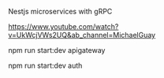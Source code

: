Nestjs microservices with gRPC

https://www.youtube.com/watch?v=UkWcjVWs2UQ&ab_channel=MichaelGuay

npm run start:dev apigateway

npm run start:dev auth 